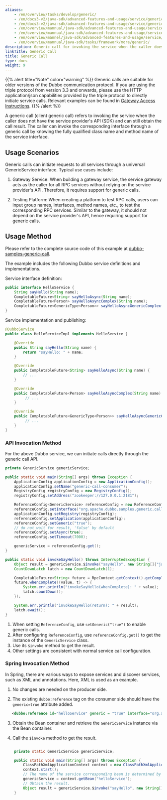 ```yaml
---
aliases:
    - /en/overview/tasks/develop/generic/
    - /en/docs3-v2/java-sdk/advanced-features-and-usage/service/generic-reference/
    - /en/docs3-v2/java-sdk/advanced-features-and-usage/service/generic-service/
    - /en/overview/mannual/java-sdk/advanced-features-and-usage/service/generic/
    - /en/overview/mannual/java-sdk/advanced-features-and-usage/service/generic-service/
    - /en/overview/mannel/java-sdk/advanced-features-and-usage/service/generic-reference/
    - /en/overview/mannual/java-sdk/tasks/framework/more/generic/
description: Generic call for invoking the service when the caller does not have the API (SDK) provided by the service provider.
linkTitle: Generic Call
title: Generic Call
type: docs
weight: 9
---
```


 {{% alert title="Note" color="warning" %}}
 Generic calls are suitable for older versions of the Dubbo communication protocol. If you are using the triple protocol from version 3.3 and onwards, please use the HTTP application/json capabilities provided by the triple protocol to directly initiate service calls. Relevant examples can be found in [Gateway Access Instructions](/en/overview/mannual/java-sdk/tasks/gateway/triple/).
 {{% /alert %}}

A generic call (client generic call) refers to invoking the service when the caller does not have the service provider's API (SDK) and can still obtain the call result. The caller can invoke the corresponding interface through a generic call by knowing the fully qualified class name and method name of the service interface.

## Usage Scenarios

Generic calls can initiate requests to all services through a universal GenericService interface. Typical use cases include:

1. Gateway Service: When building a gateway service, the service gateway acts as the caller for all RPC services without relying on the service provider's API. Therefore, it requires support for generic calls.

2. Testing Platform: When creating a platform to test RPC calls, users can input group names, interfaces, method names, etc., to test the corresponding RPC services. Similar to the gateway, it should not depend on the service provider's API, hence requiring support for generic calls.

## Usage Method

Please refer to the complete source code of this example at [dubbo-samples-generic-call](https://github.com/apache/dubbo-samples/tree/master/2-advanced/dubbo-samples-generic/dubbo-samples-generic-call/).

The example includes the following Dubbo service definitions and implementations.

Service interface definition:

```java
public interface HelloService {
    String sayHello(String name);
    CompletableFuture<String> sayHelloAsync(String name);
    CompletableFuture<Person> sayHelloAsyncComplex(String name);
    CompletableFuture<GenericType<Person>> sayHelloAsyncGenericComplex(String name);
}
```

Service implementation and publishing:

```java
@DubboService
public class HelloServiceImpl implements HelloService {

    @Override
    public String sayHello(String name) {
        return "sayHello: " + name;
    }

    @Override
    public CompletableFuture<String> sayHelloAsync(String name) {
        // ...
    }

    @Override
    public CompletableFuture<Person> sayHelloAsyncComplex(String name) {
         // ...
    }

    @Override
    public CompletableFuture<GenericType<Person>> sayHelloAsyncGenericComplex(String name) {
         // ...
    }
}
```

### API Invocation Method

For the above Dubbo service, we can initiate calls directly through the generic call API.

```java
private GenericService genericService;

public static void main(String[] args) throws Exception {
	ApplicationConfig applicationConfig = new ApplicationConfig();
	applicationConfig.setName("generic-call-consumer");
	RegistryConfig registryConfig = new RegistryConfig();
	registryConfig.setAddress("zookeeper://127.0.0.1:2181");

	ReferenceConfig<GenericService> referenceConfig = new ReferenceConfig<>();
	referenceConfig.setInterface("org.apache.dubbo.samples.generic.call.api.HelloService");
	applicationConfig.setRegistry(registryConfig);
	referenceConfig.setApplication(applicationConfig);
	referenceConfig.setGeneric("true");
	// do not wait for result, 'false' by default
	referenceConfig.setAsync(true);
	referenceConfig.setTimeout(7000);

	genericService = referenceConfig.get();
}

public static void invokeSayHello() throws InterruptedException {
	Object result = genericService.$invoke("sayHello", new String[]{"java.lang.String"}, new Object[]{"world"});
	CountDownLatch latch = new CountDownLatch(1);

	CompletableFuture<String> future = RpcContext.getContext().getCompletableFuture();
	future.whenComplete((value, t) -> {
		System.err.println("invokeSayHello(whenComplete): " + value);
		latch.countDown();
	});

	System.err.println("invokeSayHello(return): " + result);
	latch.await();
}
```

1. When setting `ReferenceConfig`, use `setGeneric("true")` to enable generic calls.
2. After configuring `ReferenceConfig`, use `referenceConfig.get()` to get the instance of the `GenericService` class.
3. Use its `$invoke` method to get the result.
4. Other settings are consistent with normal service call configuration.

### Spring Invocation Method
In Spring, there are various ways to expose services and discover services, such as XML and annotations. Here, XML is used as an example.

1. No changes are needed on the producer side.

2. The existing `dubbo:reference` tag on the consumer side should have the `generic=true` attribute added.

``` xml
   <dubbo:reference id="helloService" generic = "true" interface="org.apache.dubbo.samples.generic.call.api.HelloService"/>
```

3. Obtain the Bean container and retrieve the `GenericService` instance via the Bean container.

4. Call the `$invoke` method to get the result.

``` java

    private static GenericService genericService;

    public static void main(String[] args) throws Exception {
        ClassPathXmlApplicationContext context = new ClassPathXmlApplicationContext("spring/generic-impl-consumer.xml");
        context.start();
        // The name of the service corresponding bean is determined by the id of the xml tag.
        genericService = context.getBean("helloService");
        // Obtain the result.
        Object result = genericService.$invoke("sayHello", new String[]{"java.lang.String"}, new Object[]{"world"});
    }
```

